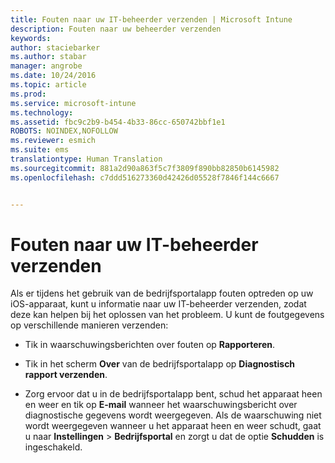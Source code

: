 ```yaml
---
title: Fouten naar uw IT-beheerder verzenden | Microsoft Intune
description: Fouten naar uw beheerder verzenden
keywords: 
author: staciebarker
ms.author: stabar
manager: angrobe
ms.date: 10/24/2016
ms.topic: article
ms.prod: 
ms.service: microsoft-intune
ms.technology: 
ms.assetid: fbc9c2b9-b454-4b33-86cc-650742bbf1e1
ROBOTS: NOINDEX,NOFOLLOW
ms.reviewer: esmich
ms.suite: ems
translationtype: Human Translation
ms.sourcegitcommit: 881a2d90a863f5c7f3809f890bb82850b6145982
ms.openlocfilehash: c7ddd516273360d42426d05528f7846f144c6667


---
```



# Fouten naar uw IT-beheerder verzenden

Als er tijdens het gebruik van de bedrijfsportalapp fouten optreden op uw iOS-apparaat, kunt u informatie naar uw IT-beheerder verzenden, zodat deze kan helpen bij het oplossen van het probleem. U kunt de foutgegevens op verschillende manieren verzenden:

-   Tik in waarschuwingsberichten over fouten op **Rapporteren**.

-   Tik in het scherm **Over** van de bedrijfsportalapp op **Diagnostisch rapport verzenden**.

-   Zorg ervoor dat u in de bedrijfsportalapp bent, schud het apparaat heen en weer en tik op **E-mail** wanneer het waarschuwingsbericht over diagnostische gegevens wordt weergegeven. Als de waarschuwing niet wordt weergegeven wanneer u het apparaat heen en weer schudt, gaat u naar **Instellingen** &gt; **Bedrijfsportal** en zorgt u dat de optie **Schudden** is ingeschakeld.



<!--HONumber=Oct16_HO2-->


